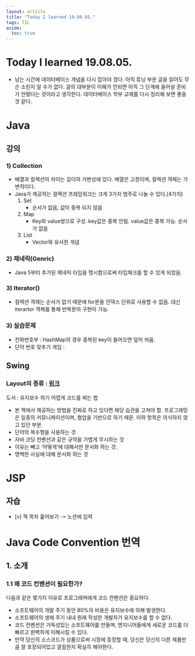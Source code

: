 ```yaml
---
layout: article
title: "Today I learned 19.08.05."
tags: TIL
aside:
  toc: true
---
```


# Today I learned 19.08.05.
- 남는 시간에 데이터베이스 개념을 다시 잡아야 겠다. 아직 튜닝 부분 글을 읽어도 무슨 소린지 알 수가 없다. 글의 대부분이 이해가 안되면 아직 그 단계에 들어설 준비가 안됐다는 것이라고 생각한다. 데이터베이스 학부 교재를 다시 정리해 보면 좋을 것 같다.

# Java
## 강의
### 1) Collection
- 배열과 컬렉션의 차이는 길이의 가변성에 있다. 배열은 고정이며, 컬렉션 객체는 가변적이다.
- Java가 제공하는 컬렉션 프레임워크는 크게 3가지 범주로 나눌 수 있다.(4가지)
    1. Set
    	- 순서가 없음, 값이 중복 되지 않음
    2. Map
    	- Key와 value쌍으로 구성. key값은 중복 안됨. value값은 중복 가능. 순서가 없음
    3. List
		- Vector와 유사한 개념
### 2) 제네릭(Genric)
- Java 5부터 추가된 제네릭 타입을 명시함으로써 타입체크를 할 수 있게 되었음.
### 3) Iterator()
- 컬렉션 객체는 순서가 없기 때문에 for문을 인덱스 단위로 사용할 수 없음. 대신 iterartor 객체를 통해 반복문의 구현이 가능.
### 3) 실습문제
- 전화번호부 : HashMap의 경우 중복된 key이 들어오면 덮어 씌움.
- 단어 번호 맞추기 게임 :

## Swing
### Layout의 종류 : [링크](https://docs.oracle.com/javase/tutorial/uiswing/layout/visual.html)

도서 : 유지보수 하기 어렵게 코드를 짜는 법

- 본 책에서 제공하는 방법을 진짜로 하고 있다면 해당 습관을 고쳐야 함. 프로그래밍은 일종의 커뮤니케이션이며, 협업을 기반으로 하기 때문. 이하 항목은 의식하지 않고 있던 부분.
- 단어의 복수형을 사용하는 것
- 자바 코딩 컨벤션과 같은 규약을 가볍게 무시하는 것
- 이유는 빼고 ‘어떻게’에 대해서만 문서화 하는 것.
- 명백한 사실에 대해 문서화 하는 것

# JSP
## 자습
- [v] 책 목차 훑어보기 -> 노션에 입력

# Java Code Convention 번역
## 1. 소개
### 1.1 왜 코드 컨벤션이 필요한가?
다음과 같은 몇가지 이유로 프로그래머에게 코드 컨벤션은 중요하다.
- 소프트웨어의 개발 주기 동안 80%의 비용은 유지보수에 의해 발생한다.
- 소프트웨어의 생애 주기 내내 원래 작성한 개발자가 유지보수를 할 수 없다.
- 코드 컨벤션은 가독성있는 소프트웨어를 만들며, 엔지니어들에게 새로운 코드를 더 빠르고 완벽하게 이해시킬 수 있다.
- 만약 당신의 소스코드가 상품으로써 시장에 등장할 때, 당신은 당신의 다른 제품만큼 잘 포장되어있고 깔끔한지 확실히 해야한다.